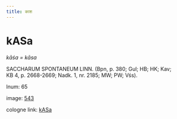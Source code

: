 ```yaml
---
title: काश
---
```


# kASa

<i>kāśa = kāsa</i>  <div n="P" /><bot>SACCHARUM SPONTANEUM LINN.</bot> (Bpn, p. 380; Gul; HB; HK; Kav; <div n="lb" />KB 4, p. 2668-2669; Nadk. 1, nr. 2185; MW; PW; Vśs).

lnum: 65

image: [543](https://www.sanskrit-lexicon.uni-koeln.de/scans/csl-apidev/servepdf.php?dict=snp&page=543)

cologne link: [kASa](https://sanskrit-lexicon.uni-koeln.de/scans/csl-apidev/getword.php?dict=snp&key=kASa)


